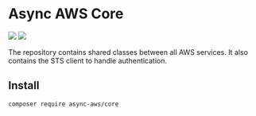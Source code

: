 # Async AWS Core

![](https://github.com/async-aws/core/workflows/Tests/badge.svg?branch=master)
![](https://github.com/async-aws/core/workflows/BC%20Check/badge.svg?branch=master)

The repository contains shared classes between all AWS services. It also contains
the STS client to handle authentication.

## Install

```cli
composer require async-aws/core
```
